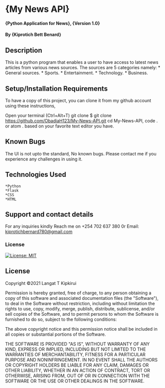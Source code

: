 # {My News API}
#### {Python Application for News}, {Version 1.0}
#### By **{Kiprotich Bett Benard}**
## Description
This is a python program that enables a user to have access to latest news articles from various news sources. The sources are 5 categories namely:
    * General sources.
    * Sports.
    * Entertainment.
    * Technology.
    * Business.
## Setup/Installation Requirements
To have a copy of this project, you can clone it from my github account using these instructions,

Open your terminal (Ctrl+Alt+T) git clone $ git clone https://github.com/ObadiaH123/My-News-API.git cd My-News-API, code . or atom . based on your favorite text editor you have.
## Known Bugs
The UI is not upto the standard, No known bugs. Please contact me if you experience any challenges in using it.
## Technologies Used
    *Python
    *Flask
    *CSS
    *HTML

## Support and contact details
For any inquiries kindly Reach me on +254 702 637 380 0r Email: kiprotichbernard780@gmail.com
### License
[![License: MIT](https://img.shields.io/badge/License-MIT-yellow.svg)](LICENSE)

## License
Copyright ©2021 Langat T Kipkirui

Permission is hereby granted, free of charge, to any person obtaining a copy of this software and associated documentation files (the "Software"), to deal in the Software without restriction, including without limitation the rights to use, copy, modify, merge, publish, distribute, sublicense, and/or sell copies of the Software, and to permit persons to whom the Software is furnished to do so, subject to the following conditions:

The above copyright notice and this permission notice shall be included in all copies or substantial portions of the Software.

THE SOFTWARE IS PROVIDED "AS IS", WITHOUT WARRANTY OF ANY KIND, EXPRESS OR IMPLIED, INCLUDING BUT NOT LIMITED TO THE WARRANTIES OF MERCHANTABILITY, FITNESS FOR A PARTICULAR PURPOSE AND NONINFRINGEMENT. IN NO EVENT SHALL THE AUTHORS OR COPYRIGHT HOLDERS BE LIABLE FOR ANY CLAIM, DAMAGES OR OTHER LIABILITY, WHETHER IN AN ACTION OF CONTRACT, TORT OR OTHERWISE, ARISING FROM, OUT OF OR IN CONNECTION WITH THE SOFTWARE OR THE USE OR OTHER DEALINGS IN THE SOFTWARE.